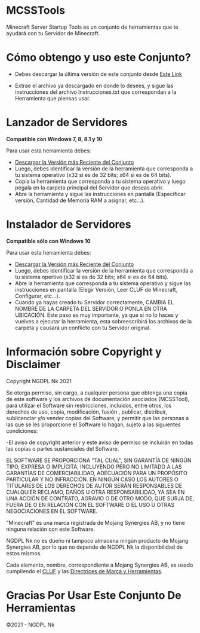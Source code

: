 # MCSSTools
Minecraft Server Startup Tools es un conjunto de herramientas que te ayudará con tu Servidor de Minecraft.

# Cómo obtengo y uso este Conjunto?
- Debes descargar la última versión de este conjunto desde [Este Link](https://github.com/NGDPLNk/mcsstools/releases/latest)

- Extrae el archivo ya descargado en donde lo desees, y sigue las instrucciones del archivo Instrucciones.txt que correspondan a la Herramienta que piensas usar.

# Lanzador de Servidores
**Compatible con Windows 7, 8, 8.1 y 10**

Para usar esta herramienta debes:
- [Descargar la Versión más Reciente del Conjunto](https://github.com/NGDPLNk/mcsstools/releases/latest)
- Luego, debes identificar la versión de la herramienta que corresponda a tu sistema operativo (x32 si es de 32 bits; x64 si es de 64 bits).
- Copia la herramienta que corresponda a tu sistema operativo y luego pégala en la carpeta principal del Servidor que deseas abrir.
- Abre la herramienta y sigue las instrucciones en pantalla (Especificar versión, Cantidad de Memoria RAM a asignar, etc...).

# Instalador de Servidores
**Compatible sólo con Windows 10**

Para usar esta herramienta debes:
- [Descargar la Versión más Reciente del Conjunto](https://github.com/NGDPLNk/mcsstools/releases/latest)
- Luego, debes identificar la versión de la herramienta que corresponda a tu sistema opertivo (x32 si es de 32 bits; x64 si es de 64 bits).
- Abre la herramienta que corresponda a tu sistema operativo y sigue las instrucciones en pantalla (Elegir Versión, Leer CLUF de Minecraft, Configurar, etc...).
- Cuando ya hayas creado tu Servidor correctamente, CAMBIA EL NOMBRE DE LA CARPETA DEL SERVIDOR O PONLA EN OTRA UBICACIÓN. Este paso es muy importante, ya que si no lo haces y vuelves a ejecutar la herramienta, esta sobreescribirá los archivos de la carpeta y causará un conflicto con tu Servidor original.

# Información sobre Copyright y Disclaimer
Copyright NGDPL Nk 2021

Se otorga permiso, sin cargo, a cualquier persona que obtenga una copia de este software y los archivos de documentación asociados (MCSSTool), para utilizar el Software sin restricciones, incluidos, entre otros, los derechos de uso, copia, modificación, fusión , publicar, distribuir, sublicenciar y/o vender copias del Software, y permitir que las personas a las que se les proporcione el Software lo hagan, sujeto a las siguientes condiciones:

-El aviso de copyright anterior y este aviso de permiso se incluirán en todas las copias o partes sustanciales del Software.

EL SOFTWARE SE PROPORCIONA "TAL CUAL", SIN GARANTÍA DE NINGÚN TIPO, EXPRESA O IMPLÍCITA, INCLUYENDO PERO NO LIMITADO A LAS GARANTÍAS DE COMERCIABILIDAD, ADECUACIÓN PARA UN PROPÓSITO PARTICULAR Y NO INFRACCIÓN. EN NINGÚN CASO LOS AUTORES O TITULARES DE LOS DERECHOS DE AUTOR SERÁN RESPONSABLES DE CUALQUIER RECLAMO, DAÑOS U OTRA RESPONSABILIDAD, YA SEA EN UNA ACCIÓN DE CONTRATO, AGRAVIO O DE OTRO MODO, QUE SURJA DE, FUERA DE O EN RELACIÓN CON EL SOFTWARE O EL USO U OTRAS NEGOCIACIONES EN EL SOFTWARE.

"Minecraft" es una marca registrada de Mojang Synergies AB, y no tiene ninguna relación con este Software.

NGDPL Nk no es dueño ni tampoco almacena ningún producto de Mojang Synergies AB, por lo que no depende de NGDPL Nk la disponibilidad de estos mismos.

Cada elemento, nombre, correspondiente a Mojang Synergies AB, es usado cumpliendo el [CLUF](https://www.minecraft.net/es-es/eula/) y las [Directrices de Marca y Herramientas](https://account.mojang.com/terms?ref=ft#brand).

# Gracias Por Usar Este Conjunto De Herramientas
©2021 - NGDPL Nk
